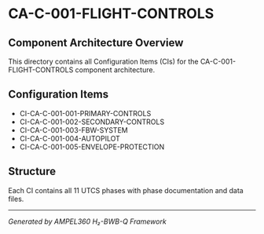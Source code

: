 # CA-C-001-FLIGHT-CONTROLS

## Component Architecture Overview
This directory contains all Configuration Items (CIs) for the CA-C-001-FLIGHT-CONTROLS component architecture.

## Configuration Items
- CI-CA-C-001-001-PRIMARY-CONTROLS
- CI-CA-C-001-002-SECONDARY-CONTROLS
- CI-CA-C-001-003-FBW-SYSTEM
- CI-CA-C-001-004-AUTOPILOT
- CI-CA-C-001-005-ENVELOPE-PROTECTION

## Structure
Each CI contains all 11 UTCS phases with phase documentation and data files.

---
*Generated by AMPEL360 H₂-BWB-Q Framework*
